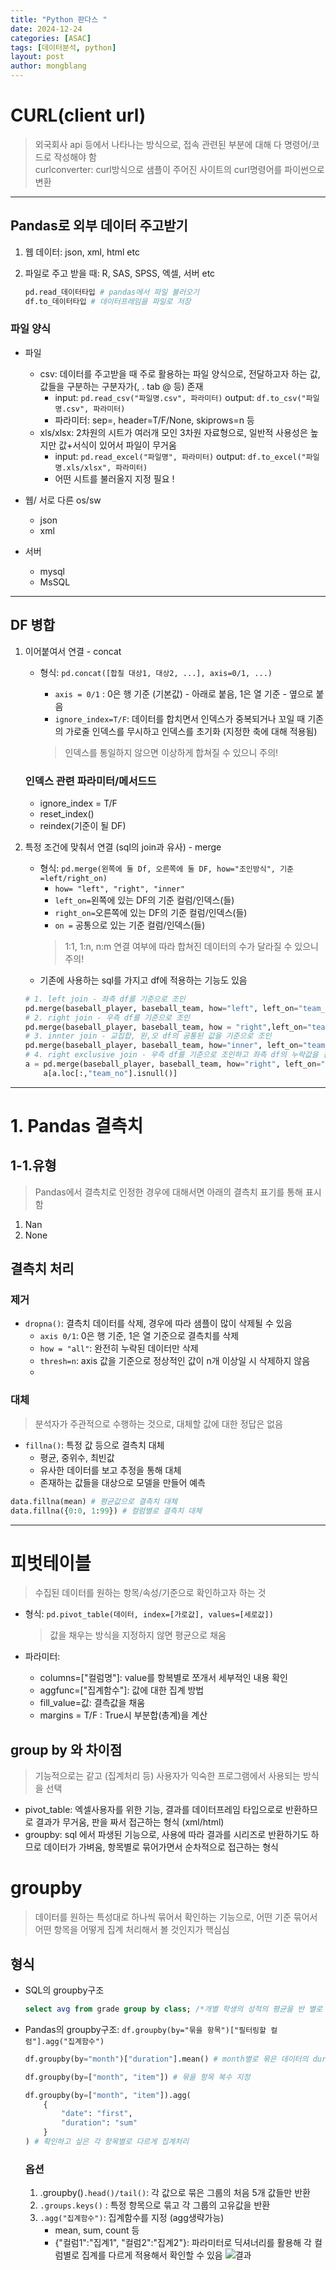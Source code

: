 ```yaml
---
title: "Python 판다스 "
date: 2024-12-24
categories: [ASAC]
tags: [데이터분석, python]
layout: post
author: mongblang
---
```


# CURL(client url)
> 외국회사 api 등에서 나타나는 방식으로, 접속 관련된 부분에 대해 다 명령어/코드로 작성해야 함  
curlconverter: curl방식으로 샘플이 주어진 사이트의 curl명령어를 파이썬으로 변환

---

## Pandas로 외부 데이터 주고받기
1. 웹 데이터: json, xml, html etc
2. 파일로 주고 받을 때: R, SAS, SPSS, 엑셀, 서버 etc 

    ``` python
    pd.read_데이터타입 # pandas에서 파일 불러오기
    df.to_데이터타입 # 데이터프레임을 파일로 저장
    ``` 

### 파일 양식
- 파일
    - csv: 데이터를 주고받을 때 주로 활용하는 파일 양식으로, 전달하고자 하는 값, 값들을 구분하는 구분자가(, . tab @ 등) 존재 
        - input: `pd.read_csv("파일명.csv", 파라미터)` output: `df.to_csv("파일명.csv", 파라미터)`
        - 파라미터: sep=, header=T/F/None, skiprows=n 등  
    - xls/xlsx: 2차원의 시트가 여러개 모인 3차원 자료형으로, 일반적 사용성은 높지만 값+서식이 있어서 파일이 무거움
        - input: `pd.read_excel("파일명", 파라미터)` output: `df.to_excel("파일명.xls/xlsx", 파라미터)`
        - 어떤 시트를 불러올지 지정 필요 !
    
- 웹/ 서로 다른 os/sw
    - json
    - xml 
- 서버
    - mysql
    - MsSQL 

---

## DF 병합 
1. 이어붙여서 연결 - concat 
    - 형식: `pd.concat([합칠 대상1, 대상2, ...], axis=0/1, ...)`
        - `axis = 0/1` : 0은 행 기준 (기본값) - 아래로 붙음, 1은 열 기준 - 옆으로 붙음
        - `ignore_index=T/F`: 데이터를 합치면서 인덱스가 중복되거나 꼬일 때 기존의 가로줄 인덱스를 무시하고 인덱스를 초기화 (지정한 축에 대해 적용됨)

        > 인덱스를 통일하지 않으면 이상하게 합쳐질 수 있으니 주의! 

    ### 인덱스 관련 파라미터/메서드드
    - ignore_index = T/F
    - reset_index()
    - reindex(기준이 될 DF)
2. 특정 조건에 맞춰서 연결 (sql의 join과 유사) - merge
    - 형식: `pd.merge(왼쪽에 둘 Df, 오른쪽에 둘 DF, how="조인방식", 기준=left/right_on)`
        - `how= "left", "right", "inner"`
        - `left_on=`왼쪽에 있는 DF의 기준 컬럼/인덱스(들)
        - `right_on=`오른쪽에 있는 DF의 기준 컬럼/인덱스(들)
        - `on =` 공통으로 있는 기준 컬럼/인덱스(들) 
        > 1:1, 1:n, n:m 연결 여부에 따라 합쳐진 데이터의 수가 달라질 수 있으니 주의! 
    - 기존에 사용하는 sql를 가지고 df에 적용하는 기능도 있음

    ```python
    # 1. left join - 좌측 df를 기준으로 조인 
    pd.merge(baseball_player, baseball_team, how="left", left_on="team_no", right_on="team_id")
    # 2. right join - 우측 df를 기준으로 조인 
    pd.merge(baseball_player, baseball_team, how = "right",left_on="team_no", right_on="team_id" ) 
    # 3. innter join - 교집합, 왼,오 df의 공통된 값을 기준으로 조인
    pd.merge(baseball_player, baseball_team, how="inner", left_on="team_no", right_on="team_id") 
    # 4. right exclusive join - 우측 df를 기준으로 조인하고 좌측 df의 누락값을 검색
    a = pd.merge(baseball_player, baseball_team, how="right", left_on="team_no", right_on="team_id")
        a[a.loc[:,"team_no"].isnull()]
    ```

---

# 1. Pandas 결측치 
## 1-1.유형
> Pandas에서 결측치로 인정한 경우에 대해서면 아래의 결측치 표기를 통해 표시함
1. Nan
2. None

## 결측치 처리

### 제거
- `dropna()`: 결측치 데이터를 삭제, 경우에 따라 샘플이 많이 삭제될 수 있음 
    - `axis 0/1`: 0은 행 기준, 1은 열 기준으로 결측치를 삭제
    - `how = "all"`: 완전히 누락된 데이터만 삭제 
    - `thresh=n`: axis 값을 기준으로 정상적인 값이 n개 이상일 시 삭제하지 않음 
    - 

### 대체
> 분석자가 주관적으로 수행하는 것으로, 대체할 값에 대한 정답은 없음 

- `fillna()`: 특정 값 등으로 결측치 대체
    - 평균, 중위수, 최빈값
    - 유사한 데이터를 보고 추정을 통해 대체 
    - 존재하는 값들을 대상으로 모델을 만들어 예측

```python
data.fillna(mean) # 평균값으로 결측치 대체 
data.fillna({0:0, 1:99}) # 컬럼별로 결측치 대체
``` 

---

# 피벗테이블 
> 수집된 데이터를 원하는 항목/속성/기준으로 확인하고자 하는 것 

- 형식: `pd.pivot_table(데이터, index=[가로값], values=[세로값])`
    > 값을 채우는 방식을 지정하지 않면 평균으로 채움 

- 파라미터:
    - columns=["컬럼명"]: value를 항복별로 쪼개서 세부적인 내용 확인 
    - aggfunc=["집계함수"]: 값에 대한 집계 방법
    - fill_value=값: 결측값을 채움 
    - margins = T/F : True시 부분합(총계)을 계산 

## group by 와 차이점
> 기능적으로는 같고 (집계처리 등) 사용자가 익숙한 프로그램에서 사용되는 방식을 선택

- pivot_table: 엑셀사용자를 위한 기능, 결과를 데이터프레임 타입으로로 반환하므로 결과가 무거움, 판을 짜서 접근하는 형식  (xml/html)
- groupby: sql 에서 파생된 기능으로, 사용에 따라 결과를 시리즈로 반환하기도 하므로 데이터가 가벼움, 항목별로 묶어가면서 순차적으로 접근하는 형식

# groupby
> 데이터를 원하는 특성대로 하나씩 묶어서 확인하는 기능으로, 어떤 기준 묶어서 어떤 항목을 어떻게 집계 처리해서 볼 것인지가 핵심심

## 형식 
- SQL의 groupby구조

    ```sql
    select avg from grade group by class; /*개별 학생의 성적의 평균을 반 별로 묶어서 확인*/
    ```

- Pandas의 groupby구조: `df.groupby(by="묶을 항목")["필터링할 컬럼"].agg("집계함수")`

    ```python
    df.groupby(by="month")["duration"].mean() # month별로 묶은 데이터의 duration의 평균을 계산

    df.groupby(by=["month", "item"]) # 묶을 항목 복수 지정 

    df.groupby(by=["month", "item"]).agg(
        {
            "date": "first",
            "duration": "sum"
        }
    ) # 확인하고 싶은 각 항목별로 다르게 집계처리
    ```
   
    ### 옵션
    1. .groupby()`.head()/tail()`: 각 값으로 묶은 그룹의 처음 5개 값들만 반환
    2. `.groups.keys()` : 특정 항목으로 묶고 각 그룹의 고유값을 반환 
    3. `.agg("집계함수")`: 집계함수를 지정 (agg생략가능)
        - mean, sum, count 등
        - {"컬럼1":"집계1", "컬럼2":"집계2"}: 파라미터로 딕셔너리를 활용해 각 컬럼별로 집계를 다르게 적용해서 확인할 수 있음 
        ![결과](image.png)